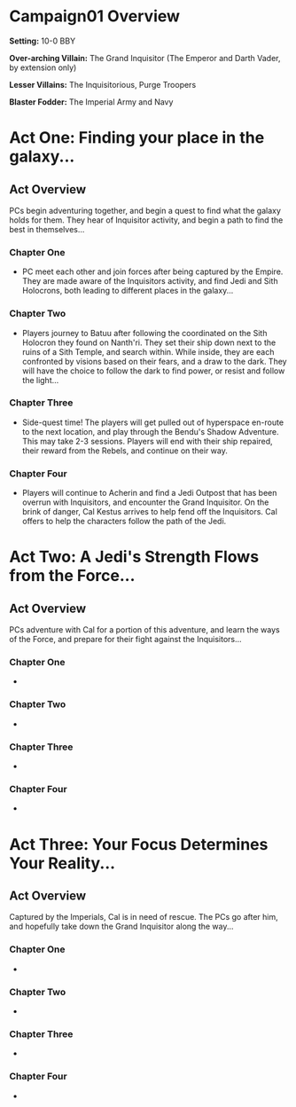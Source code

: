 # Campaign01 Overview

**Setting:** 10-0 BBY

**Over-arching Villain:** The Grand Inquisitor (The Emperor and Darth Vader, by extension only)

**Lesser Villains:** The Inquisitorious, Purge Troopers

**Blaster Fodder:** The Imperial Army and Navy



# Act One: Finding your place in the galaxy...

## Act Overview

PCs begin adventuring together, and begin a quest to find what the galaxy holds for them. They hear of Inquisitor activity, and begin a path to find the best in themselves...

### Chapter One

* PC meet each other and join forces after being captured by the Empire. They are made aware of the Inquisitors activity, and find Jedi and Sith Holocrons, both leading to different places in the galaxy...



### Chapter Two

* Players journey to Batuu after following the coordinated on the Sith Holocron they found on Nanth'ri. They set their ship down next to the ruins of a Sith Temple, and search within. While inside, they are each confronted by visions based on their fears, and a draw to the dark. They will have the choice to follow the dark to find power, or resist and follow the light...



### Chapter Three

* Side-quest time! The players will get pulled out of hyperspace en-route to the next location, and play through the Bendu's Shadow Adventure. This may take 2-3 sessions. Players will end with their ship repaired, their reward from the Rebels, and continue on their way.



### Chapter Four

* Players will continue to Acherin and find a Jedi Outpost that has been overrun with Inquisitors, and encounter the Grand Inquisitor. On the brink of danger, Cal Kestus arrives to help fend off the Inquisitors. Cal offers to help the characters follow the path of the Jedi.



# Act Two: A Jedi's Strength Flows from the Force...

## Act Overview

PCs adventure with Cal for a portion of this adventure, and learn the ways of the Force, and prepare for their fight against the Inquisitors...



### Chapter One

* 



### Chapter Two

* 



### Chapter Three

* 



### Chapter Four

* 



# Act Three: Your Focus Determines Your Reality...

## Act Overview

Captured by the Imperials, Cal is in need of rescue. The PCs go after him, and hopefully take down the Grand Inquisitor along the way...



### Chapter One

* 



### Chapter Two

* 



### Chapter Three

* 



### Chapter Four

* 